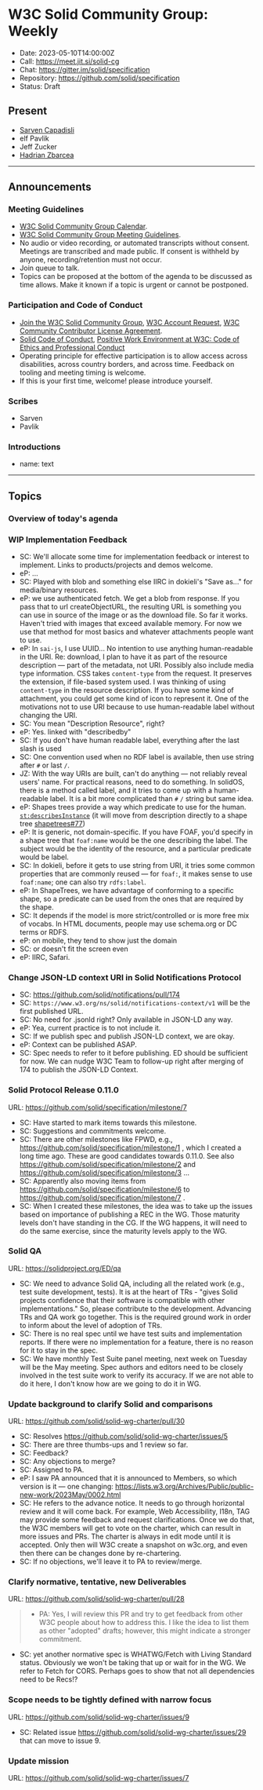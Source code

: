 # W3C Solid Community Group: Weekly

* Date: 2023-05-10T14:00:00Z
* Call: https://meet.jit.si/solid-cg
* Chat: https://gitter.im/solid/specification
* Repository: https://github.com/solid/specification
* Status: Draft

## Present
* [Sarven Capadisli](https://csarven.ca/#i)
* elf Pavlik
* Jeff Zucker
* [Hadrian Zbarcea](https://hadrian.solidcommunity.net/profile/card#me)
---

## Announcements

### Meeting Guidelines
* [W3C Solid Community Group Calendar](https://www.w3.org/groups/cg/solid/calendar).
* [W3C Solid Community Group Meeting Guidelines](https://github.com/solid/specification/blob/main/meetings/README.md).
* No audio or video recording, or automated transcripts without consent. Meetings are transcribed and made public. If consent is withheld by anyone, recording/retention must not occur.
* Join queue to talk.
* Topics can be proposed at the bottom of the agenda to be discussed as time allows. Make it known if a topic is urgent or cannot be postponed.

### Participation and Code of Conduct
* [Join the W3C Solid Community Group](https://www.w3.org/community/solid/join), [W3C Account Request](http://www.w3.org/accounts/request), [W3C Community Contributor License Agreement](https://www.w3.org/community/about/agreements/cla/).
* [Solid Code of Conduct](https://github.com/solid/process/blob/main/code-of-conduct.md), [Positive Work Environment at W3C: Code of Ethics and Professional Conduct](https://www.w3.org/Consortium/cepc/)
* Operating principle for effective participation is to allow access across disabilities, across country borders, and across time. Feedback on tooling and meeting timing is welcome.
* If this is your first time, welcome! please introduce yourself.


### Scribes
* Sarven
* Pavlik

### Introductions
* name: text

---


## Topics

### Overview of today's agenda


### WIP Implementation Feedback
* SC: We'll allocate some time for implementation feedback or interest to implement. Links to products/projects and demos welcome.
* eP: ...
* SC: Played with blob and something else IIRC in dokieli's "Save as..." for media/binary resources.
* eP: we use authenticated fetch. We get a blob from response. If you pass that to url createObjectURL, the resulting URL is something you can use in source of the image or as the download file. So far it works. Haven't tried with images that exceed available memory. For now we use that method for most basics and whatever attachments people want to use.
* eP: In `sai-js`, I use UUID... No intention to use anything human-readable in the URI. Re: download, I plan to have it as part of the resource description — part of the metadata, not URI. Possibly also include media type information. CSS takes `content-type` from the request. It preserves the extension, if file-based system used. I was thinking of using `content-type` in the resource description. If you have some kind of attachment, you could get some kind of icon to represent it. One of the motivations not to use URI because to use human-readable label without changing the URI.
* SC: You mean "Description Resource", right?
* eP: Yes. linked with "describedby"
* SC: If you don't have human readable label, everything after the last slash is used
* SC: One convention used when no RDF label is available, then use string after `#` or last `/`.
* JZ: With the way URIs are built, can't do anything — not reliably reveal users' name. For practical reasons, need to do something. In solidOS, there is a method called label, and it tries to come up with a human-readable label. It is a bit more complicated than `#` `/` string but same idea.
* eP: Shapes trees provide a way which predicate to use for the human. [`st:describesInstance`](https://shapetrees.org/TR/specification/#descriptions) (it will move from description directly to a shape tree [shapetrees#77](https://github.com/shapetrees/specification/issues/77))
* eP: It is generic, not domain-specific. If you have FOAF, you'd specify in a shape tree that `foaf:name` would be the one describing the label. The subject would be the identity of the resource, and a particular predicate would be label.
* SC: In dokieli, before it gets to use string from URI, it tries some common properties that are commonly reused — for `foaf:`, it makes sense to use `foaf:name`; one can also try `rdfs:label`.
* eP: In ShapeTrees, we have advantage of conforming to a specific shape, so a predicate can be used from the ones that are required by the shape.
* SC: It depends if the model is more strict/controlled or is more free mix of vocabs. In HTML documents, people may use schema.org or DC terms or RDFS. 
* eP: on mobile, they tend to show just the domain
* SC: or doesn't fit the screen even
* eP: IIRC, Safari.


### Change JSON-LD context URI in Solid Notifications Protocol

* SC: https://github.com/solid/notifications/pull/174
* SC: `https://www.w3.org/ns/solid/notifications-context/v1` will be the first published URL.
* SC: No need for .jsonld right? Only available in JSON-LD any way.
* eP: Yea, current practice is to not include it.
* SC: If we publish spec and publish JSON-LD context, we are okay.
* eP: Context can be published ASAP.
* SC: Spec needs to refer to it before publishing. ED should be sufficient for now. We can nudge W3C Team to follow-up right after merging of 174 to publish the JSON-LD Context.


### Solid Protocol Release 0.11.0
URL: https://github.com/solid/specification/milestone/7

* SC: Have started to mark items towards this milestone.
* SC: Suggestions and commitments welcome.
* SC: There are other milestones like FPWD, e.g., https://github.com/solid/specification/milestone/1 , which  I created a long time ago. These are good candidates towards 0.11.0. See also https://github.com/solid/specification/milestone/2 and https://github.com/solid/specification/milestone/3 ...
* SC: Apparently also moving items from https://github.com/solid/specification/milestone/6 to https://github.com/solid/specification/milestone/7 .
* SC: When I created these milestones, the idea was to take up the issues based on importance of publishing a REC in the WG. Those maturity levels don't have standing in the CG. If the WG happens, it will need to do the same exercise, since the maturity levels apply to the WG.
  

### Solid QA
URL: https://solidproject.org/ED/qa

* SC: We need to advance Solid QA, including all the related work (e.g., test suite development, tests). It is at the heart of TRs - "gives Solid projects confidence that their software is compatible with other implementations." So, please contribute to the development. Advancing TRs and QA work go together. This is the required ground work in order to inform about the level of adoption of TRs.
* SC: There is no real spec until we have test suits and implementation reports. If there were no implementation for a feature, there is no reason for it to stay in the spec.
* SC: We have monthly Test Suite panel meeting, next week on Tuesday will be the May meeting. Spec authors and editors need to be closely involved in the test suite work to verify its accuracy. If we are not able to do it here, I don't know how are we going to do it in WG.


### Update background to clarify Solid and comparisons
URL: https://github.com/solid/solid-wg-charter/pull/30

* SC: Resolves https://github.com/solid/solid-wg-charter/issues/5
* SC: There are three thumbs-ups and 1 review so far.
* SC: Feedback?
* SC: Any objections to merge?
* SC: Assigned to PA.
* eP: I saw PA announced that it is announced to Members, so which version is it — one changing: https://lists.w3.org/Archives/Public/public-new-work/2023May/0002.html
* SC: He refers to the advance notice. It needs to go through horizontal review and it will come back. For example, Web Accessibility, I18n, TAG may provide some feedback and request clarifications. Once we do that, the W3C members will get to vote on the charter, which can result in more issues and PRs. The charter is always in edit mode until it is accepted. Only then will W3C create a snapshot on w3c.org, and even then there can be changes done by re-chartering.
* SC: If no objections, we'll leave it to PA to review/merge.


### Clarify normative, tentative, new Deliverables
URL: https://github.com/solid/solid-wg-charter/pull/28

>* PA: Yes, I will review this PR and try to get feedback from other W3C people about how to address this. I like the idea to list them as other "adopted" drafts; however, this might indicate a stronger commitment.
* SC: yet another normative spec is WHATWG/Fetch with Living Standard status. Obviously we won't be taking that up or wait for in the WG. We refer to Fetch for CORS. Perhaps goes to show that not all dependencies need to be Recs!?


### Scope needs to be tightly defined with narrow focus
URL: https://github.com/solid/solid-wg-charter/issues/9

* SC: Related issue https://github.com/solid/solid-wg-charter/issues/29 that can move to issue 9.


### Update mission
URL: https://github.com/solid/solid-wg-charter/issues/7
